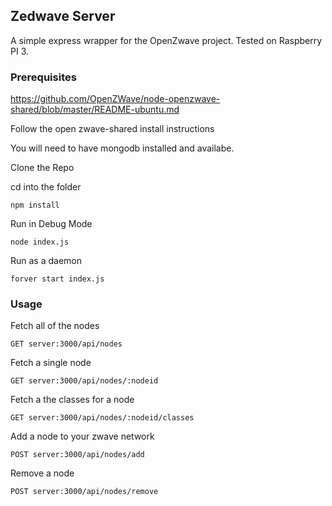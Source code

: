 ## Zedwave Server

A simple express wrapper for the OpenZwave project. Tested on Raspberry PI 3.

### Prerequisites

https://github.com/OpenZWave/node-openzwave-shared/blob/master/README-ubuntu.md

Follow the open zwave-shared install instructions


You will need to have mongodb installed and availabe.

Clone the Repo

cd into the folder

```
npm install
```
Run in Debug Mode

```
node index.js
```

Run as a daemon

```
forver start index.js
```

### Usage

Fetch all of the nodes

```
GET server:3000/api/nodes
```

Fetch a single node

```
GET server:3000/api/nodes/:nodeid
```

Fetch a the classes for a node

```
GET server:3000/api/nodes/:nodeid/classes
```

Add a node to your zwave network

```
POST server:3000/api/nodes/add
```

Remove a node

```
POST server:3000/api/nodes/remove
```
